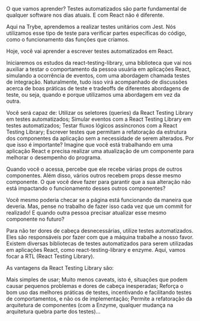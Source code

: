 O que vamos aprender?
Testes automatizados são parte fundamental de qualquer software nos dias atuais. E com React não é diferente.

Aqui na Trybe, aprendemos a realizar testes unitários com Jest. Nós utilizamos esse tipo de teste para verificar partes específicas do código, como o funcionamento das funções que criamos.

Hoje, você vai aprender a escrever testes automatizados em React.

Iniciaremos os estudos da react-testing-library, uma biblioteca que vai nos auxiliar a testar o comportamento da pessoa usuária em aplicações React, simulando a ocorrência de eventos, com uma abordagem chamada testes de integração. Naturalmente, tudo isso virá acompanhado de discussões acerca de boas práticas de teste e tradeoffs de diferentes abordagens de teste, ou seja, quando e porque utilizamos uma abordagem em vez da outra.

Você será capaz de:
Utilizar os seletores (queries) da React Testing Library em testes automatizados;
Simular eventos com a React Testing Library em testes automatizados;
Testar fluxos lógicos assíncronos com a React Testing Library;
Escrever testes que permitam a refatoração da estrutura dos componentes da aplicação sem a necessidade de serem alterados.
Por que isso é importante?
Imagine que você está trabalhando em uma aplicação React e precisa realizar uma atualização de um componente para melhorar o desempenho do programa.

Quando você o acessa, percebe que ele recebe várias props de outros componentes. Além disso, vários outros recebem props desse mesmo componente. O que você deve fazer para garantir que a sua alteração não está impactando o funcionamento desses outros componentes?

Você mesmo poderia checar se a página está funcionando da maneira que deveria. Mas, pense no trabalho de fazer isso cada vez que um commit for realizado! E quando outra pessoa precisar atualizar esse mesmo componente no futuro?

Para não ter dores de cabeça desnecessárias, utilize testes automatizados. Eles são responsáveis por fazer com que a máquina trabalhe a nosso favor. Existem diversas bibliotecas de testes automatizados para serem utilizadas em aplicações React, como react-testing-library e enzyme. Aqui, vamos focar a RTL (React Testing Library).

As vantagens da React Testing Library são:

Mais simples de usar;
Muito menos caveats, isto é, situações que podem causar pequenos problemas e dores de cabeça inesperadas;
Reforça o bom uso das melhores práticas de testes, incentivando e facilitando testes de comportamentos, e não os de implementação;
Permite a refatoração da arquitetura de componentes (com a Enzyme, qualquer mudança na arquitetura quebra parte dos testes)...